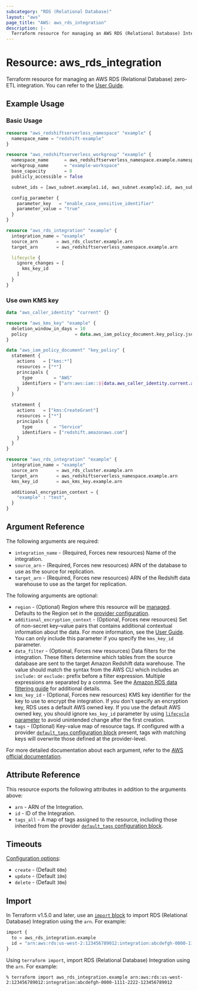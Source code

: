 ```yaml
---
subcategory: "RDS (Relational Database)"
layout: "aws"
page_title: "AWS: aws_rds_integration"
description: |-
  Terraform resource for managing an AWS RDS (Relational Database) Integration.
---
```


# Resource: aws_rds_integration

Terraform resource for managing an AWS RDS (Relational Database) zero-ETL integration. You can refer to the [User Guide](https://docs.aws.amazon.com/AmazonRDS/latest/AuroraUserGuide/zero-etl.setting-up.html).

## Example Usage

### Basic Usage

```terraform
resource "aws_redshiftserverless_namespace" "example" {
  namespace_name = "redshift-example"
}

resource "aws_redshiftserverless_workgroup" "example" {
  namespace_name      = aws_redshiftserverless_namespace.example.namespace_name
  workgroup_name      = "example-workspace"
  base_capacity       = 8
  publicly_accessible = false

  subnet_ids = [aws_subnet.example1.id, aws_subnet.example2.id, aws_subnet.example3.id]

  config_parameter {
    parameter_key   = "enable_case_sensitive_identifier"
    parameter_value = "true"
  }
}

resource "aws_rds_integration" "example" {
  integration_name = "example"
  source_arn       = aws_rds_cluster.example.arn
  target_arn       = aws_redshiftserverless_namespace.example.arn

  lifecycle {
    ignore_changes = [
      kms_key_id
    ]
  }
}
```

### Use own KMS key

```terraform
data "aws_caller_identity" "current" {}

resource "aws_kms_key" "example" {
  deletion_window_in_days = 10
  policy                  = data.aws_iam_policy_document.key_policy.json
}

data "aws_iam_policy_document" "key_policy" {
  statement {
    actions   = ["kms:*"]
    resources = ["*"]
    principals {
      type        = "AWS"
      identifiers = ["arn:aws:iam::${data.aws_caller_identity.current.account_id}:root"]
    }
  }

  statement {
    actions   = ["kms:CreateGrant"]
    resources = ["*"]
    principals {
      type        = "Service"
      identifiers = ["redshift.amazonaws.com"]
    }
  }
}

resource "aws_rds_integration" "example" {
  integration_name = "example"
  source_arn       = aws_rds_cluster.example.arn
  target_arn       = aws_redshiftserverless_namespace.example.arn
  kms_key_id       = aws_kms_key.example.arn

  additional_encryption_context = {
    "example" : "test",
  }
}
```

## Argument Reference

The following arguments are required:

* `integration_name` - (Required, Forces new resources) Name of the integration.
* `source_arn` - (Required, Forces new resources) ARN of the database to use as the source for replication.
* `target_arn` - (Required, Forces new resources) ARN of the Redshift data warehouse to use as the target for replication.

The following arguments are optional:

* `region` - (Optional) Region where this resource will be [managed](https://docs.aws.amazon.com/general/latest/gr/rande.html#regional-endpoints). Defaults to the Region set in the [provider configuration](https://registry.terraform.io/providers/hashicorp/aws/latest/docs#aws-configuration-reference).
* `additional_encryption_context` - (Optional, Forces new resources) Set of non-secret key–value pairs that contains additional contextual information about the data.
For more information, see the [User Guide](https://docs.aws.amazon.com/kms/latest/developerguide/concepts.html#encrypt_context).
You can only include this parameter if you specify the `kms_key_id` parameter.
* `data_filter` - (Optional, Forces new resources) Data filters for the integration.
These filters determine which tables from the source database are sent to the target Amazon Redshift data warehouse.
The value should match the syntax from the AWS CLI which includes an `include:` or `exclude:` prefix before a filter expression.
Multiple expressions are separated by a comma.
See the [Amazon RDS data filtering guide](https://docs.aws.amazon.com/AmazonRDS/latest/AuroraUserGuide/zero-etl.filtering.html) for additional details.
* `kms_key_id` - (Optional, Forces new resources) KMS key identifier for the key to use to encrypt the integration.
If you don't specify an encryption key, RDS uses a default AWS owned key.
If you use the default AWS owned key, you should ignore `kms_key_id` parameter by using [`lifecycle` parameter](https://developer.hashicorp.com/terraform/language/meta-arguments/lifecycle#ignore_changes) to avoid unintended change after the first creation.
* `tags` - (Optional) Key-value map of resource tags. If configured with a provider [`default_tags` configuration block](https://registry.terraform.io/providers/hashicorp/aws/latest/docs#default_tags-configuration-block) present, tags with matching keys will overwrite those defined at the provider-level.

For more detailed documentation about each argument, refer to the [AWS official documentation](https://docs.aws.amazon.com/cli/latest/reference/rds/create-integration.html).

## Attribute Reference

This resource exports the following attributes in addition to the arguments above:

* `arn` - ARN of the Integration.
* `id` - ID of the Integration.
* `tags_all` - A map of tags assigned to the resource, including those inherited from the provider [`default_tags` configuration block](https://registry.terraform.io/providers/hashicorp/aws/latest/docs#default_tags-configuration-block).

## Timeouts

[Configuration options](https://developer.hashicorp.com/terraform/language/resources/syntax#operation-timeouts):

* `create` - (Default `60m`)
* `update` - (Default `10m`)
* `delete` - (Default `30m`)

## Import

In Terraform v1.5.0 and later, use an [`import` block](https://developer.hashicorp.com/terraform/language/import) to import RDS (Relational Database) Integration using the `arn`. For example:

```terraform
import {
  to = aws_rds_integration.example
  id = "arn:aws:rds:us-west-2:123456789012:integration:abcdefgh-0000-1111-2222-123456789012"
}
```

Using `terraform import`, import RDS (Relational Database) Integration using the `arn`. For example:

```console
% terraform import aws_rds_integration.example arn:aws:rds:us-west-2:123456789012:integration:abcdefgh-0000-1111-2222-123456789012
```
